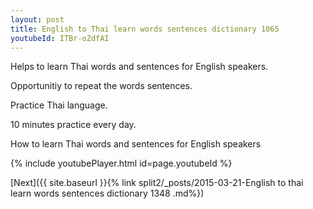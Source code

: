 ```yaml
---
layout: post
title: English to Thai learn words sentences dictionary 1065 
youtubeId: ITBr-oZdfAI
---
```

 
 
Helps to learn Thai words and sentences for English speakers.

Opportunitiy to repeat the words sentences. 

Practice Thai language. 
 
10 minutes practice every day. 
 
How to learn Thai words and sentences for English speakers 
 
{% include youtubePlayer.html id=page.youtubeId %}
 
 
[Next]({{ site.baseurl }}{% link  split2/_posts/2015-03-21-English to thai learn words sentences dictionary 1348 .md%})
 
